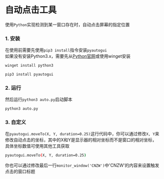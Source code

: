 # 自动点击工具
使用```Python```实现检测到某一窗口存在时，自动点击屏幕的指定位置
### 1. 安装
在使用前需要先使用```pip3 install```指令安装```pyautogui```  
如果没有安装Python3.x，需要先从[Python官网](https://python.com/)或使用winget安装
```bash
winget install python3
```
```bash
pip3 install pyautogui
```
### 2. 运行
然后运行```python3 auto.py```启动脚本
```bash
python3 auto.py
```
### 3. 自定义
在```pyautogui.moveTo(X, Y, duration=0.25)```这行代码中，你可以通过修改```X, Y```来修改自动点击的坐标，其中的X和Y是显示器的相对坐标而不是窗口的相对坐标，具体坐标数值可使用其他工具获取
```bash
pyautogui.moveTo(X, Y, duration=0.25)
```
你也可以通过修改最后一行```monitor_window('CNZW')```中'CNZW'的内容来设置触发点击的窗口标题  
